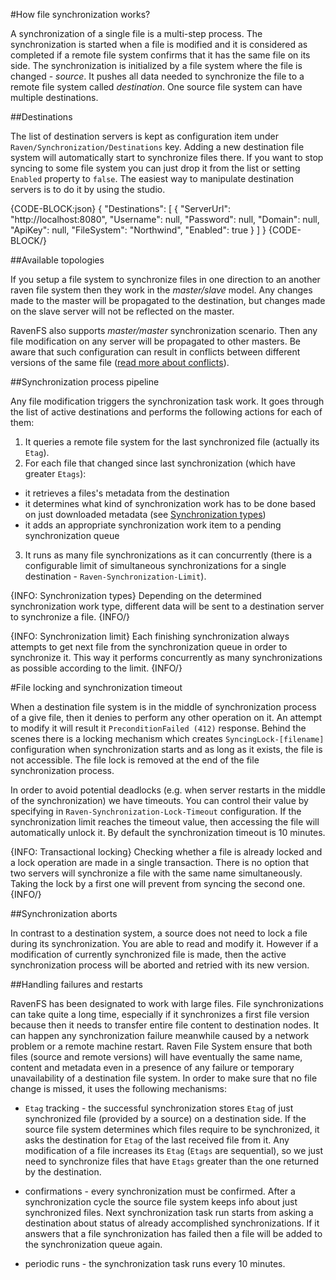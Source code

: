 ﻿#How file synchronization works?

A synchronization of a single file is a multi-step process. The synchronization is started when a file is modified and it is considered as completed
if a remote file system confirms that it has the same file on its side. The synchronization is initialized by a file system where the file is changed - *source*. 
It pushes all data needed to synchronize the file to a remote file system called *destination*. One source file system can have multiple destinations. 

##Destinations

The list of destination servers is kept as configuration item under `Raven/Synchronization/Destinations` key. Adding a new destination file system
will automatically start to synchronize files there. If you want to stop syncing to some file system you can just drop it from the list or setting `Enabled`
property to `false`. The easiest way to manipulate destination servers is to do it by using the studio.

{CODE-BLOCK:json}
{
    "Destinations": 
		[
			{
				"ServerUrl": "http://localhost:8080",
				"Username": null,
				"Password": null,
				"Domain": null,
				"ApiKey": null,
				"FileSystem": "Northwind",
				"Enabled": true
			}
		]
}
{CODE-BLOCK/}

##Available topologies

If you setup a file system to synchronize files in one direction to an another raven file system then they work in the *master/slave* model.
Any changes made to the master will be propagated to the destination, but changes made on the slave server will not be reflected on the master.

RavenFS also supports *master/master* synchronization scenario. Then any file modification on any server will be propagated to other masters.
Be aware that such configuration can result in conflicts between different versions of the same file ([read more about conflicts]()).


##Synchronization process pipeline

Any file modification triggers the synchronization task work. It goes through the list of active destinations and performs the following actions
for each of them:

1. It queries a remote file system for the last synchronized file (actually its `Etag`).
2. For each file that changed since last synchronization (which have greater `Etags`):
 * it retrieves a files's metadata from the destination
 * it determines what kind of synchronization work has to be done based on just downloaded metadata (see [Synchronization types](synchronization-types))
 * it adds an appropriate synchronization work item to a pending synchronization queue
3. It runs as many file synchronizations as it can concurrently (there is a configurable limit of simultaneous synchronizations for a single destination - `Raven-Synchronization-Limit`).

{INFO: Synchronization types}
Depending on the determined synchronization work type, different data will be sent to a destination server to synchronize a file.
{INFO/}

{INFO: Synchronization limit}
Each finishing synchronization always attempts to get next file from the synchronization queue in order to synchronize it. This way it performs
concurrently as many synchronizations as possible according to the limit.
{INFO/}

#File locking and synchronization timeout

When a destination file system is in the middle of synchronization process of a give file, then it denies to perform any other operation on it.
An attempt to modify it will result it  `PreconditionFailed (412)` response. Behind the scenes there is a locking mechanism which creates
`SyncingLock-[filename]` configuration when synchronization starts and as long as it exists, the file is not accessible. 
The file lock is removed at the end of the file synchronization process. 

In order to avoid potential deadlocks (e.g. when server restarts in the middle of the synchronization) we have timeouts. You can control their value 
by specifying in `Raven-Synchronization-Lock-Timeout` configuration. If the synchronization limit reaches the timeout value, then accessing the file
will automatically unlock it. By default the synchronization timeout is 10 minutes.

{INFO: Transactional locking}
Checking whether a file is already locked and a lock operation are made in a single transaction. There is no option that two servers
 will synchronize a file with the same name simultaneously. Taking the lock by a first one will prevent from syncing the second one.
{INFO/}

##Synchronization aborts

In contrast to a destination system, a source does not need to lock a file during its synchronization. You are able to read and modify it. 
However if a modification of currently synchronized file is made, then the active synchronization process will be aborted and retried with
its new version.

##Handling failures and restarts

RavenFS has been designated to work with large files. File synchronizations can take quite a long time, especially if it synchronizes a first file version 
because then it needs to transfer entire file content to destination nodes. It can happen any synchronization failure meanwhile caused by a network 
problem or a remote machine restart. Raven File System ensure that both files (source and remote versions) will have eventually the same name, content and metadata
even in a presence of any failure or temporary unavailability of a destination file system. In order to make sure that no file change is missed, it uses the following mechanisms:

* `Etag` tracking - the successful synchronization stores `Etag` of just synchronized file (provided by a source) on a destination side.
If the source file system determines which files require to be synchronized, it asks the destination for `Etag` of the last received file from it.
Any modification of a file increases its `Etag` (`Etags` are sequential), so we just need to synchronize files that have `Etags` greater than the one returned by
the destination.

* confirmations - every synchronization must be confirmed. After a synchronization cycle the source file system keeps info about just synchronized files.
Next synchronization task run starts from asking a destination about status of already accomplished synchronizations. If it answers that a file synchronization
has failed then a file will be added to the synchronization queue again.

* periodic runs - the synchronization task runs every 10 minutes.
